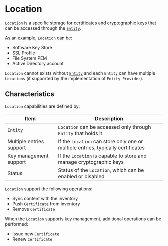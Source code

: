 # Location

`Location` is a specific storage for certificates and cryptographic keys that can be accessed through the [`Entity`](entity).

As an example, `Location` can be:
- Software Key Store
- SSL Profile
- File System PEM
- Active Directory account

`Location` cannot exists without [`Entity`](entity) and each `Entity` can have multiple `Locations` (if supported by the implementation of `Entity Provider`).

## Characteristics

`Location` capabilities are defined by:

| Item | Description |
| - | - |
| `Entity` | `Location` can be accessed only through `Entity` that holds it |
| Multiple entries support | If the `Location` can store only one or multiple entries, typically certificates |
| Key management support | If the `Location` is capable to store and manage cryptographic keys |
| Status | Status of the `Location`, which can be <span class="badge badge--success">enabled</span> or <span class="badge badge--danger">disabled</span> |

`Location` support the following operations:
- Sync content with the inventory
- Push `Certificate` from inventory
- Remove `Certificate`

When the `Location` supports key management, additional operations can be performed:
- Issue new `Certificate`
- Renew `Certificate`